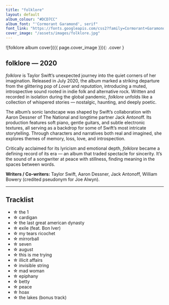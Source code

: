```yaml
---
title: "folklore"
layout: default
album_colour: "#DCD7CC"
album_font: "'Cormorant Garamond', serif"
font_link: "https://fonts.googleapis.com/css2?family=Cormorant+Garamond:wght@400;600&display=swap"
cover_image: "/assets/images/folklore.jpg"
---
```


![folklore album cover]({{ page.cover_image }}){: .cover }

## folklore — 2020

*folklore* is Taylor Swift’s unexpected journey into the quiet corners of her imagination. Released in July 2020, the album marked a striking departure from the glittering pop of *Lover* and *reputation*, introducing a muted, introspective sound rooted in indie folk and alternative rock. Written and recorded in isolation during the global pandemic, *folklore* unfolds like a collection of whispered stories — nostalgic, haunting, and deeply poetic.

The album’s sonic landscape was shaped by Swift’s collaboration with Aaron Dessner of The National and longtime partner Jack Antonoff. Its production features soft piano, gentle guitars, and subtle electronic textures, all serving as a backdrop for some of Swift’s most intricate storytelling. Through characters and narratives both real and imagined, she explores themes of memory, loss, love, and introspection.

Critically acclaimed for its lyricism and emotional depth, *folklore* became a defining record of its era — an album that traded spectacle for sincerity. It’s the sound of a songwriter at peace with stillness, finding meaning in the spaces between words.

**Writers / Co-writers:** Taylor Swift, Aaron Dessner, Jack Antonoff, William Bowery (credited pseudonym for Joe Alwyn).

---

## Tracklist  

<ul>
<li>☆ the 1</li>
<li>☆ cardigan</li>
<li>☆ the last great american dynasty</li>
<li>☆ exile (feat. Bon Iver)</li>
<li>☆ my tears ricochet</li>
<li>☆ mirrorball</li>
<li>☆ seven</li>
<li>☆ august</li>
<li>☆ this is me trying</li>
<li>☆ illicit affairs</li>
<li>☆ invisible string</li>
<li>☆ mad woman</li>
<li>☆ epiphany</li>
<li>☆ betty</li>
<li>☆ peace</li>
<li>☆ hoax</li>
<li>☆ the lakes (bonus track)</li>
</ul>
